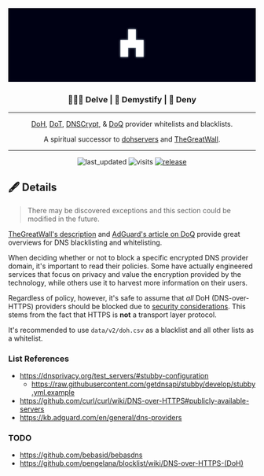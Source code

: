 <div align="center">
  <img src=".github/images/logo.png"
       width="600"
       alt="logo"
       longdesc="https://github.com/T145/white-bear/master/README.md" />
  <h3>🏊🏿‍♀️ Delve | 📸 Demystify | 🛑 Deny</h3>
  <hr>
  <p><a href="https://en.wikipedia.org/wiki/DNS_over_HTTPS">DoH</a>, <a href="https://en.wikipedia.org/wiki/DNS_over_TLS">DoT</a>, <a href="https://dnscrypt.info/">DNSCrypt</a>, &amp; <a href="https://adguard.com/en/blog/dns-over-quic.html">DoQ</a> provider whitelists and blacklists.</p>
  <p>A spiritual successor to <a href="https://github.com/oneoffdallas/dohservers">dohservers</a> and <a href="https://github.com/Sekhan/TheGreatWall">TheGreatWall</a>.</p>
  <hr>
  <img src="https://badges.pufler.dev/updated/T145/white-bear"1
       alt="last_updated"
       longdesc="https://pufler.dev/git-badges/"
       crossorigin="anonymous"
       referrerpolicy="no-referrer" />
  <img src="https://badges.pufler.dev/visits/T145/white-bear"
       alt="visits"
       longdesc="https://pufler.dev/git-badges/"
       crossorigin="anonymous"
       referrerpolicy="no-referrer" />
  <a href="https://github.com/T145/white-bear/commits/master.atom">
    <img src="https://img.shields.io/static/v1?logo=rss&label=rss&message=feed&color=FFA500"
        alt="release"
        longdesc="https://github.com/badges/shields/"
        crossorigin="anonymous"
        referrerpolicy="no-referrer" />
  </a>
</div>

## 🖋️ Details

> There may be discovered exceptions and this section could be modified in the future.

[TheGreatWall's description](https://github.com/Sekhan/TheGreatWall#what-is-dns-over-https-doh-=) and [AdGuard's article on DoQ](https://adguard.com/en/blog/dns-over-quic.html) provide great overviews for DNS blacklisting and whitelisting.

When deciding whether or not to block a specific encrypted DNS provider domain, it's important to read their policies. Some have actually engineered services that focus on privacy and value the encryption provided by the technology, while others use it to harvest more information on their users.

Regardless of policy, however, it's safe to assume that *all* DoH (DNS-over-HTTPS) providers should be blocked due to [security considerations](https://datatracker.ietf.org/doc/html/rfc8484#section-9). This stems from the fact that HTTPS is **not** a transport layer protocol.

It's recommended to use `data/v2/doh.csv` as a blacklist and all other lists as a whitelist.

### List References

- https://dnsprivacy.org/test_servers/#stubby-configuration
  - https://raw.githubusercontent.com/getdnsapi/stubby/develop/stubby.yml.example
- https://github.com/curl/curl/wiki/DNS-over-HTTPS#publicly-available-servers
- https://kb.adguard.com/en/general/dns-providers

### TODO

- https://github.com/bebasid/bebasdns
- https://github.com/pengelana/blocklist/wiki/DNS-over-HTTPS-(DoH)
